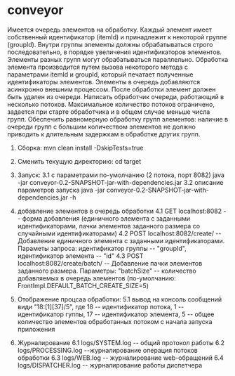 conveyor
========

Имеется очередь элементов на обработку. Каждый элемент имеет собственный идентификатор (itemId) и принадлежит к некоторой группе (groupId). Внутри группы элементы должны обрабатываться строго последовательно, в порядке увеличения идентификаторов элементов. Элементы разных групп могут обрабатываться параллельно. Обработка элемента производится путем вызова некоторого метода с параметрами itemId и groupId, который печатает полученные идентификаторы элементов. Элементы в очередь добавляются асинхронно внешним процессом. После обработки элемент должен быть удален из очереди. 
Написать обработчик очереди, работающий в несколько потоков. Максимальное количество потоков ограничено, задается при старте обработчика и в общем случае меньше числа групп. Обеспечить равномерную обработку групп элементов: наличие в очереди групп с большим количеством элементов не должно приводить к длительным задержкам в обработке других групп.


1. Сборка:
	mvn clean install -DskipTests=true


2. Сменить текущую директорию:
	cd target


3. Запуск:
3.1 с параметрами по-умолчанию (2 потока, порт 8082)
	java -jar conveyor-0.2-SNAPSHOT-jar-with-dependencies.jar
3.2 описание параметров запуска
	java -jar conveyor-0.2-SNAPSHOT-jar-with-dependencies.jar -h

	
4. добавление элементов в очередь обработки
4.1 GET  localhost:8082 -- форма добавления (единичного элемента с заданными идентификаторами, пачки элементов заданного размера со случайными идентификаторами)
4.2 POST localhost:8082/create/ -- Добавление единичного элемента с заданными идентификаторами. Параметы запроса: идентификатор группы -- "groupId", идентификатор элемента -- "id"
4.3 POST localhost:8082/create/batch/ -- Добавление пачки элементов заданного размера. Параметры: "batchSize" -- количество добавляемых в очередь элементов (по-умолчанию: FrontImpl.DEFAULT_BATCH_CREATE_SIZE=5)

5. Отображение процсаа обработки:
5.1 вывод на консоль сообщений види "18:[1][37]/5", где 18 -- идентификатор потока, 1 -- идентификатор гуппы, 17 -- идентификатор элемента, 5 -- общее количество элементов обработанных потоком с начала запуска приложения

6. Журналирование
6.1 logs/SYSTEM.log -- общий протокол работы
6.2 logs/PROCESSING.log --журналирование операция потоков обработки
6.3 logs/WEB.log -- журналирование web-обращений
6.4 logs/DISPATCHER.log -- журналирование работы диспетчера
